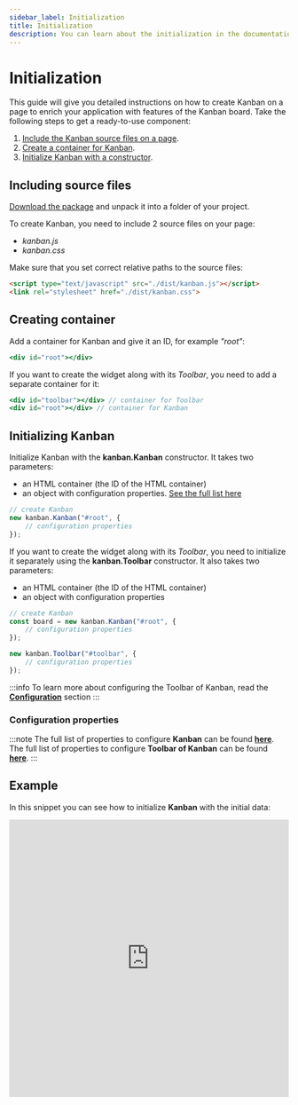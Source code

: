 ```yaml
---
sidebar_label: Initialization
title: Initialization
description: You can learn about the initialization in the documentation of the DHTMLX JavaScript Kanban library. Browse developer guides and API reference, try out code examples and live demos, and download a free 30-day evaluation version of DHTMLX Kanban.
---
```


# Initialization

This guide will give you detailed instructions on how to create Kanban on a page to enrich your application with features of the Kanban board. Take the following steps to get a ready-to-use component:

1. [Include the Kanban source files on a page](#including-source-files).
2. [Create a container for Kanban](#creating-container).
3. [Initialize Kanban with a constructor](#initializing-kanban).

## Including source files

[Download the package](https://dhtmlx.com/docs/products/dhtmlxKanban/download.shtml) and unpack it into a folder of your project.

To create Kanban, you need to include 2 source files on your page:

- *kanban.js*
- *kanban.css*

Make sure that you set correct relative paths to the source files:

~~~html title="index.html"
<script type="text/javascript" src="./dist/kanban.js"></script>  
<link rel="stylesheet" href="./dist/kanban.css">
~~~

## Creating container

Add a container for Kanban and give it an ID, for example *"root"*:

~~~jsx title="index.html"
<div id="root"></div>
~~~

If you want to create the widget along with its *Toolbar*, you need to add a separate container for it:

~~~jsx {1} title="index.html"
<div id="toolbar"></div> // container for Toolbar
<div id="root"></div> // container for Kanban
~~~

## Initializing Kanban

Initialize Kanban with the **kanban.Kanban** constructor. It takes two parameters:

- an HTML container (the ID of the HTML container)
- an object with configuration properties. [See the full list here](#configuration-properties)

~~~jsx title="index.html"
// create Kanban
new kanban.Kanban("#root", {
    // configuration properties
});
~~~

If you want to create the widget along with its *Toolbar*, you need to initialize it separately using the **kanban.Toolbar** constructor. It also takes two parameters:

- an HTML container (the ID of the HTML container)
- an object with configuration properties

~~~jsx {6-8} title="index.html"
// create Kanban
const board = new kanban.Kanban("#root", {
	// configuration properties
});

new kanban.Toolbar("#toolbar", {
	// configuration properties
});
~~~

:::info
To learn more about configuring the Toolbar of Kanban, read the [**Configuration**](guides/configuration.md/#toolbar) section
:::

### Configuration properties

:::note
The full list of properties to configure **Kanban** can be found [**here**](api/overview/properties_overview.md). <br> 
The full list of properties to configure **Toolbar of Kanban** can be found [**here**](api/overview/toolbar_properties_overview.md).
:::

## Example

In this snippet you can see how to initialize **Kanban** with the initial data:

<iframe src="https://snippet.dhtmlx.com/gb50vyip?mode=js&tag=kanban" frameborder="0" class="snippet_iframe" width="100%" height="500"></iframe>